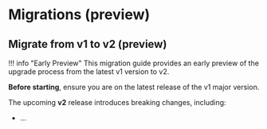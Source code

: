 # Migrations (preview)

## Migrate from v1 to v2 (preview)

!!! info "Early Preview"
This migration guide provides an early preview of the upgrade process from the latest v1 version to v2.

**Before starting**, ensure you are on the latest release of the v1 major version.

The upcoming **v2** release introduces breaking changes, including:

- ...
